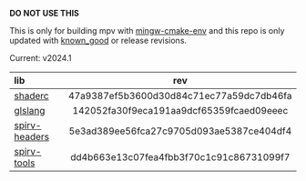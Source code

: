 **DO NOT USE THIS**

This is only for building mpv with [mingw-cmake-env](https://github.com/rorgoroth/mingw-cmake-env) and this repo is only updated with [known_good](https://github.com/google/shaderc/blob/known-good/known_good.json) or release revisions.

Current: v2024.1

| lib                                                               | rev                                      |
|:------------------------------------------------------------------|:----------------------------------------:|
| [shaderc](https://github.com/google/shaderc)                      | 47a9387ef5b3600d30d84c71ec77a59dc7db46fa |
| [glslang](https://github.com/KhronosGroup/glslang)                | 142052fa30f9eca191aa9dcf65359fcaed09eeec |
| [spirv-headers](https://github.com/KhronosGroup/SPIRV-Headers)    | 5e3ad389ee56fca27c9705d093ae5387ce404df4 |
| [spirv-tools](https://github.com/KhronosGroup/SPIRV-Tools)        | dd4b663e13c07fea4fbb3f70c1c91c86731099f7 |
